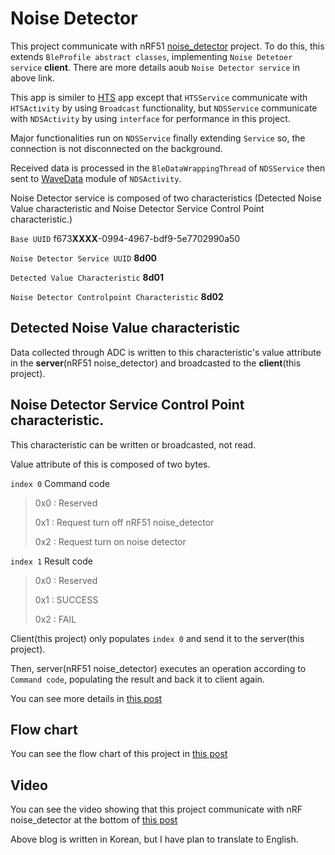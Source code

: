 # Noise Detector

This project communicate with nRF51 [noise_detector](https://github.com/JoonDong2/nRF51/tree/master/noise_detector) project. To do this, this extends `BleProfile abstract classes`, implementing `Noise Detetoer service` **client**. There are more details aoub `Noise Detector service` in above link.

This app is similer to [HTS](https://github.com/NordicSemiconductor/Android-nRF-Toolbox/tree/master/app/src/main/java/no/nordicsemi/android/nrftoolbox/hts) app except that `HTSService` communicate with `HTSActivity` by using `Broadcast` functionality, but `NDSService` communicate with `NDSActivity` by using `interface` for performance in this project.

Major functionalities run on `NDSService` finally extending `Service` so, the connection is not disconnected on the background.

Received data is processed in the `BleDataWrappingThread` of `NDSService` then sent to [WaveData](https://github.com/JoonDong2/Android/tree/master/WaveData) module of `NDSActivity`.

Noise Detector service is composed of two characteristics (Detected Noise Value characteristic and Noise Detector Service Control Point characteristic.)

`Base UUID` f673**XXXX**-0994-4967-bdf9-5e7702990a50

`Noise Detector Service UUID` **8d00**

`Detected Value Characteristic` **8d01**

`Noise Detector Controlpoint Characteristic` **8d02**


## Detected Noise Value characteristic

Data collected through ADC is written to this characteristic's value attribute in the **server**(nRF51 noise_detector) and broadcasted to the **client**(this project).

## Noise Detector Service Control Point characteristic.

This characteristic can be written or broadcasted, not read.

Value attribute of this is composed of two bytes.

`index 0` Command code

>0x0 : Reserved
>
>0x1 : Request turn off nRF51 noise_detector
>
>0x2 : Request turn on noise detector


`index 1` Result code

>0x0 : Reserved
>
>0x1 : SUCCESS
>
>0x2 : FAIL

Client(this project) only populates `index 0` and send it to the server(this project).

Then, server(nRF51 noise_detector) executes an operation according to `Command code`, populating the result and back it to client again. 

You can see more details in [this post](http://joondong.tistory.com/46)

## Flow chart

You can see the flow chart of this project in [this post](http://joondong.tistory.com/54?category=684945)

## Video

You can see the video showing that this project communicate with nRF noise_detector at the bottom of [this post](http://joondong.tistory.com/28?category=651762)

Above blog is written in Korean, but I have plan to translate to English.